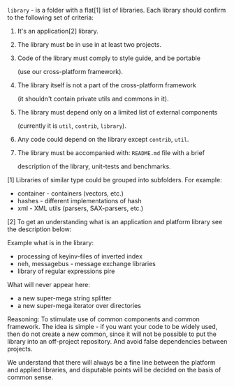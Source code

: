 `library` - is a folder with a flat[1] list of libraries. Each library should
confirm to the following set of criteria:

1.  It's an application[2] library.

2.  The library must be in use in at least two projects.

3.  Code of the library must comply to style guide, and be portable

    (use our cross-platform framework).
4.  The library itself is not a part of the cross-platform framework

    (it shouldn't contain private utils and commons in it).

5.  The library must depend only on a limited list of external components

    (currently it is `util`, `contrib`, `library`).

6.  Any code could depend on the library except `contrib`, `util`.

7.  The library must be accompanied with: `README.md` file with a brief

    description of the library, unit-tests and benchmarks.



[1] Libraries of similar type could be grouped into subfolders. For example:

* container       - containers (vectors, etc.)
* hashes          - different implementations of hash
* xml             - XML utils (parsers, SAX-parsers, etc.)

[2] To get an understanding what is an application and platform library see the description below:

Example what is in the library:

* processing of keyinv-files of inverted index
* neh, messagebus - message exchange libraries
* library of regular expressions pire

What will never appear here:

* a new super-mega string splitter
* a new super-mega iterator over directories

Reasoning: To stimulate use of common components and common framework.
The idea is simple - if you want your code to be widely used, then do not create
a new common, since it will not be possible to put the library into an
off-project repository. And avoid false dependencies between projects.

We understand that there will always be a fine line between the platform and
applied libraries, and disputable points will be decided on the basis of
common sense.
